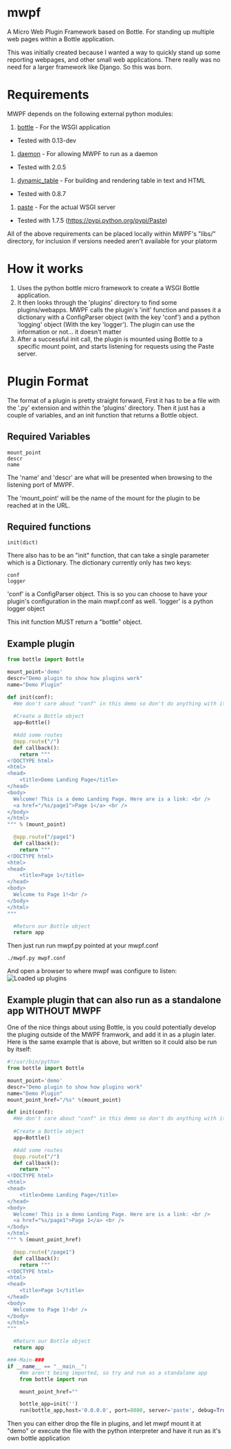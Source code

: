 # mwpf
A Micro Web Plugin Framework based on Bottle. For standing up multiple web pages within a Bottle application.

This was initially created because I wanted a way to quickly stand up some reporting webpages, and other small web applications. There really was no need for a larger framework like Django. So this was born.

# Requirements
MWPF depends on the following external python modules:

1. [bottle](http://bottlepy.org/docs/dev/index.html) - For the WSGI application
  * Tested with 0.13-dev
1. [daemon](https://pypi.python.org/pypi/python-daemon) - For allowing MWPF to run as a daemon
  * Tested with 2.0.5
1. [dynamic_table](https://github.com/absltkaos/python-dynamic-table) - For building and rendering table in text and HTML
  * Tested with 0.8.7
1. [paste](https://bitbucket.org/ianb/paste) - For the actual WSGI server
  * Tested with 1.7.5 (https://pypi.python.org/pypi/Paste)

All of the above requirements can be placed locally within MWPF's "libs/" directory, for inclusion if versions needed aren't available for your platorm

# How it works
1. Uses the python bottle micro framework to create a WSGI Bottle application.
1. It then looks through the 'plugins' directory to find some plugins/webapps. MWPF calls the plugin's 'init' function and passes it a dictionary with a ConfigParser object (with the key 'conf') and a python 'logging' object (With the key 'logger'). The plugin can use the information or not... it doesn't matter
1. After a successful init call, the plugin is mounted using Bottle to a specific mount point, and starts listening for requests using the Paste server.

# Plugin Format
The format of a plugin is pretty straight forward,  First it has to be a file with the '.py' extension and within the 'plugins' directory. Then it just has a couple of variables, and an init function that returns a Bottle object.

## Required Variables
```
mount_point
descr
name
```

The 'name' and 'descr' are what will be presented when browsing to the listening port of MWPF.

The 'mount_point' will be the name of the mount for the plugin to be reached at in the URL.


## Required functions
```
init(dict)
```
There also has to be an "init" function, that can take a single parameter which is a Dictionary.
The dictionary currently only has two keys:
```
conf
logger
```

'conf' is a ConfigParser object. This is so you can choose to have your plugin's configuration in the main mwpf.conf as well.
'logger' is a python logger object

This init function MUST return a "bottle" object.

## Example plugin ##
```python
from bottle import Bottle

mount_point='demo'
descr="Demo plugin to show how plugins work"
name="Demo Plugin"

def init(conf):
  #We don't care about "conf" in this demo so don't do anything with it.
  
  #Create a Bottle object
  app=Bottle()

  #Add some routes
  @app.route("/")
  def callback():
    return """
<!DOCTYPE html>
<html>
<head>
    <title>Demo Landing Page</title>
</head>
<body>
  Welcome! This is a demo Landing Page. Here are is a link: <br />
  <a href="/%s/page1">Page 1</a> <br />
</body>
</html>
""" % (mount_point)

  @app.route("/page1")
  def callback():
    return """
<!DOCTYPE html>
<html>
<head>
    <title>Page 1</title>
</head>
<body>
  Welcome to Page 1!<br />
</body>
</html>
"""

  #Return our Bottle object
  return app
```

Then just run run mwpf.py pointed at your mwpf.conf
```
./mwpf.py mwpf.conf
```

And open a browser to where mwpf was configure to listen:
![Loaded up plugins](https://raw.githubusercontent.com/absltkaos/mwpf/master/images/loaded_demo.png)

## Example plugin that can also run as a standalone app WITHOUT MWPF
One of the nice things about using Bottle, is you could potentially develop the pluging outside of the MWPF framwork, and add it in as a plugin later. Here is the same example that is above, but written so it could also be run by itself:
```python
#!/usr/bin/python
from bottle import Bottle

mount_point='demo'
descr="Demo plugin to show how plugins work"
name="Demo Plugin"
mount_point_href="/%s" %(mount_point)

def init(conf):
  #We don't care about "conf" in this demo so don't do anything with it.
  
  #Create a Bottle object
  app=Bottle()

  #Add some routes
  @app.route("/")
  def callback():
    return """
<!DOCTYPE html>
<html>
<head>
    <title>Demo Landing Page</title>
</head>
<body>
  Welcome! This is a demo Landing Page. Here are is a link: <br />
  <a href="%s/page1">Page 1</a> <br />
</body>
</html>
""" % (mount_point_href)

  @app.route("/page1")
  def callback():
    return """
<!DOCTYPE html>
<html>
<head>
    <title>Page 1</title>
</head>
<body>
  Welcome to Page 1!<br />
</body>
</html>
"""

  #Return our Bottle object
  return app

###-Main-###
if __name__ == "__main__":
    #We aren't being imported, so try and run as a standalone app
    from bottle import run

    mount_point_href=""

    bottle_app=init('')
    run(bottle_app,host='0.0.0.0', port=8080, server='paste', debug=True)
```

Then you can either drop the file in plugins, and let mwpf mount it at "demo" or execute the file with the python interpreter and have it run as it's own bottle application
